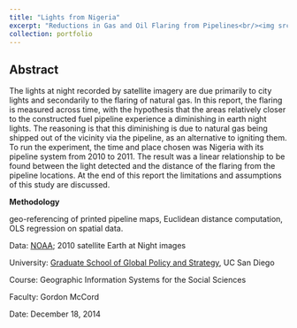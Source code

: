 ```yaml
---
title: "Lights from Nigeria"
excerpt: "Reductions in Gas and Oil Flaring from Pipelines<br/><img src='/images/gis_nigeria_gas_flares.png' width='300' height='200'>"
collection: portfolio
---
```


Abstract
------
The lights at night recorded by satellite imagery are due primarily to city lights and secondarily to the flaring of natural gas. In this report, the flaring is measured across time, with the hypothesis that the areas relatively closer to the constructed fuel pipeline experience a diminishing in earth night lights. The reasoning is that this diminishing is due to natural gas being shipped out of the vicinity via the pipeline, as an alternative to igniting them. To run the experiment, the time and place chosen was Nigeria with its pipeline system from 2010 to 2011. The result was a linear relationship to be found between the light detected and the distance of the flaring from the pipeline locations. At the end of this report the limitations and assumptions of this study are discussed.

**Methodology**

geo-referencing of printed pipeline maps,
Euclidean distance computation,
OLS regression on spatial data.

Data: [NOAA](www.noaa.gov); 2010 satellite Earth at Night images

University: [Graduate School of Global Policy and Strategy](https://gps.ucsd.edu/),
UC San Diego

Course: Geographic Information Systems for the Social Sciences

Faculty: Gordon McCord

Date: December 18, 2014

